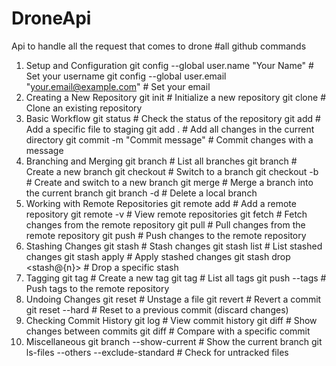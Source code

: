 # DroneApi
Api to handle all the request that comes to drone
#all github commands
1. Setup and Configuration
git config --global user.name "Your Name" # Set your username
git config --global user.email "your.email@example.com" # Set your email
2. Creating a New Repository
git init # Initialize a new repository
git clone <repository-url> # Clone an existing repository
3. Basic Workflow
git status # Check the status of the repository
git add <file> # Add a specific file to staging
git add . # Add all changes in the current directory
git commit -m "Commit message" # Commit changes with a message
4. Branching and Merging
git branch # List all branches
git branch <branch-name> # Create a new branch
git checkout <branch-name> # Switch to a branch
git checkout -b <branch-name> # Create and switch to a new branch
git merge <branch-name> # Merge a branch into the current branch
git branch -d <branch-name> # Delete a local branch
5. Working with Remote Repositories
git remote add <name> <repository-url> # Add a remote repository
git remote -v # View remote repositories
git fetch <remote-name> # Fetch changes from the remote repository
git pull <remote-name> <branch-name> # Pull changes from the remote repository
git push <remote-name> <branch-name> # Push changes to the remote repository
6. Stashing Changes
git stash # Stash changes
git stash list # List stashed changes
git stash apply # Apply stashed changes
git stash drop <stash@{n}> # Drop a specific stash
7. Tagging
git tag <tag-name> # Create a new tag
git tag # List all tags
git push <remote-name> --tags # Push tags to the remote repository
8. Undoing Changes
git reset <file> # Unstage a file
git revert <commit-id> # Revert a commit
git reset --hard <commit-id> # Reset to a previous commit (discard changes)
9. Checking Commit History
git log # View commit history
git diff # Show changes between commits
git diff <commit> # Compare with a specific commit
10. Miscellaneous
git branch --show-current # Show the current branch
git ls-files --others --exclude-standard # Check for untracked files
